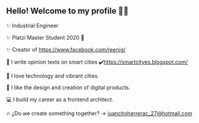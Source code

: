 Hello! Welcome to my profile 👋:rocket:
-

:sparkles: Industrial Engineer

:sparkles: Platzi Master Student 2020 :green_heart: 

:sparkles: Creator of https://www.facebook.com/reenig/

:pencil:   I write opinion texts on smart cities :heavy_check_mark:https://smartcityes.blogspot.com/

:city_sunrise: I love technology and vibrant cities.

:calling:  I like the design and creation of digital products.

:computer: I build my career as a frontend architect. 


 :fire:   ¿Do we create something together? -> juanchoherrerac_27@hotmail.com 

<!--
**jshc27/jshc27** is a ✨ _special_ ✨ repository because its `README.md` (this file) appears on your GitHub profile.
-->
